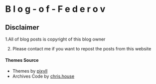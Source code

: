 # B l o g - o f - F e d e r o v 

## Disclaimer
1.All of blog posts is copyright of this blog owner

2. Please contact me if you want to repost the posts from this website

#### Themes Source 
* Themes by [pixyll](http://www.pixyll.com)
* Archives Code by [chris.house](http://chris.house/blog/building-a-simple-archive-page-with-jekyll/)
